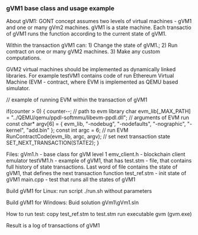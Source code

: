 ### gVM1 base class and usage example


About gVM1:
  GONT concept assumes two levels of virtual machines - gVM1 and one or many gVm2 machines. gVM1 is a state machine. Each transactio of gVM1 runs the function according to the current state of gVM1.
  
Within the transaction gVM1 can:
    1) Change the state of gVM1.; 
    2) Run contract on one or many gVM2 machines.
    3) Make any custom computations.
    
  GVM2 virtual machines should be implemented as dynamically linked libraries. For example testVM1 contains code of run Ethereum Virtual Machine (EVM - contract, where EVM is implemented as QEMU based simulator.

  // example of running EVM within the transaction of gVM1
  
  if(counter > 0)
  {
     counter--;
      // path to evm library
	  char evm_lib[_MAX_PATH] = "../QEMU/qemu/ppdl-softmmu/libevm-ppdl.dll";
    // arguments of EVM run
	  const char* argv[6] = { evm_lib, "-nodebug", "-nodefaults", "-nographic", "-kernel", "add.bin" };
	  const int argc = 6;
    // run EVM
	  RunContractCode(evm_lib, argc, argv);
    // set next transaction state
      SET_NEXT_TRANSACTION(STATE2);
    }
  
  
  
Files:
  gVm1.h - base class for gVM level 1
  emv_client.h - blockchain client emulator
  testVM1.h - example of gVM1, that has 
  test.stm - file, that contains full history of state transactions. Last word of file contains the state of gVM1, that defines the next transaction function
  test_ref.stm - init state of gVM1
  main.cpp - test that runs all the states of gVM1 
  
Build gVM1 for Linux: 
  run script ./run.sh without parameters
 
Build gVM1 for Windows:
  Buid solution gVm1\gVm1.sln

How to run test:
  copy test_ref.stm to test.stm
  run executable gvm (gvm.exe)
  
Result is a log of transactions of gVM1



  
